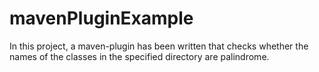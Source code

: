 # mavenPluginExample
In this project, a maven-plugin has been written that checks whether the names of the classes in the specified directory are palindrome.
